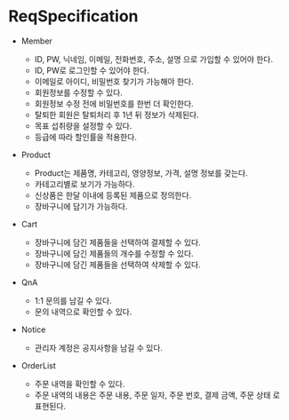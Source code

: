# ReqSpecification

- Member
  - ID, PW, 닉네임, 이메일, 전화번호, 주소, 설명 으로 가입할 수 있어야 한다. 
  - ID, PW로 로그인할 수 있어야 한다.
  - 이메일로 아이디, 비밀번호 찾기가 가능해야 한다.
  - 회원정보를 수정할 수 있다.
  - 회원정보 수정 전에 비밀번호를 한번 더 확인한다.
  - 탈퇴한 회원은 탈퇴처리 후 1년 뒤 정보가 삭제된다.
  - 목표 섭취량을 설정할 수 있다.
  - 등급에 따라 할인률을 적용한다.

- Product
  - Product는 제품명, 카테고리, 영양정보, 가격, 설명 정보를 갖는다.
  - 카테고리별로 보기가 가능하다.
  - 신상품은 한달 이내에 등록된 제품으로 정의한다.
  - 장바구니에 담기가 가능하다.

- Cart
  - 장바구니에 담긴 제품들을 선택하여 결제할 수 있다.
  - 장바구니에 담긴 제품들의 개수를 수정할 수 있다.
  - 장바구니에 담긴 제품들을 선택하여 삭제할 수 있다.

- QnA
  - 1:1 문의를 남길 수 있다.
  - 문의 내역으로 확인할 수 있다.

- Notice
  - 관리자 계정은 공지사항을 남길 수 있다.

- OrderList
  - 주문 내역을 확인할 수 있다.
  - 주문 내역의 내용은 주문 내용, 주문 일자, 주문 번호, 결제 금액, 주문 상태 로 표현된다.